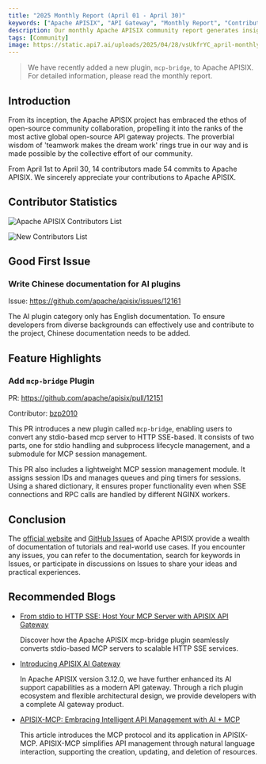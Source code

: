 ```yaml
---
title: "2025 Monthly Report (April 01 - April 30)"
keywords: ["Apache APISIX", "API Gateway", "Monthly Report", "Contributor"]
description: Our monthly Apache APISIX community report generates insights into the project's monthly developments. The reports provide a pathway into the Apache APISIX community, ensuring that you stay well-informed and actively involved.
tags: [Community]
image: https://static.api7.ai/uploads/2025/04/28/vsUkfrYC_april-monthly-report-cover-en.webp
---
```


> We have recently added a new plugin, `mcp-bridge`, to Apache APISIX. For detailed information, please read the monthly report.
<!--truncate-->

## Introduction

From its inception, the Apache APISIX project has embraced the ethos of open-source community collaboration, propelling it into the ranks of the most active global open-source API gateway projects. The proverbial wisdom of 'teamwork makes the dream work' rings true in our way and is made possible by the collective effort of our community.

From April 1st to April 30, 14 contributors made 54 commits to Apache APISIX. We sincerely appreciate your contributions to Apache APISIX.

## Contributor Statistics

![Apache APISIX Contributors List](https://static.api7.ai/uploads/2025/04/30/jAxKhTpu_2025-april-contributor-list.webp)

![New Contributors List](https://static.api7.ai/uploads/2025/04/30/mrYsDF6W_april-new-contributors.webp)

## Good First Issue

### Write Chinese documentation for AI plugins

Issue: https://github.com/apache/apisix/issues/12161

The AI plugin category only has English documentation. To ensure developers from diverse backgrounds can effectively use and contribute to the project, Chinese documentation needs to be added.

## Feature Highlights

### Add `mcp-bridge` Plugin

PR: https://github.com/apache/apisix/pull/12151

Contributor: [bzp2010](https://github.com/bzp2010)

This PR introduces a new plugin called `mcp-bridge`, enabling users to convert any stdio-based mcp server to HTTP SSE-based. It consists of two parts, one for stdio handling and subprocess lifecycle management, and a submodule for MCP session management.

This PR also includes a lightweight MCP session management module. It assigns session IDs and manages queues and ping timers for sessions. Using a shared dictionary, it ensures proper functionality even when SSE connections and RPC calls are handled by different NGINX workers.

## Conclusion

The [official website](https://apisix.apache.org/) and [GitHub Issues](https://github.com/apache/apisix/issues) of Apache APISIX provide a wealth of documentation of tutorials and real-world use cases. If you encounter any issues, you can refer to the documentation, search for keywords in Issues, or participate in discussions on Issues to share your ideas and practical experiences.

## Recommended Blogs

- [From stdio to HTTP SSE: Host Your MCP Server with APISIX API Gateway](https://apisix.apache.org/blog/2025/04/21/host-mcp-server-with-api-gateway/)

  Discover how the Apache APISIX mcp-bridge plugin seamlessly converts stdio-based MCP servers to scalable HTTP SSE services.

- [Introducing APISIX AI Gateway](https://apisix.apache.org/blog/2025/04/08/introducing-apisix-ai-gateway/)

  In Apache APISIX version 3.12.0, we have further enhanced its AI support capabilities as a modern API gateway. Through a rich plugin ecosystem and flexible architectural design, we provide developers with a complete AI gateway product.

- [APISIX-MCP: Embracing Intelligent API Management with AI + MCP](https://apisix.apache.org/blog/2025/04/01/embrace-intelligent-api-management-with-ai-and-mcp/)

  This article introduces the MCP protocol and its application in APISIX-MCP. APISIX-MCP simplifies API management through natural language interaction, supporting the creation, updating, and deletion of resources.
